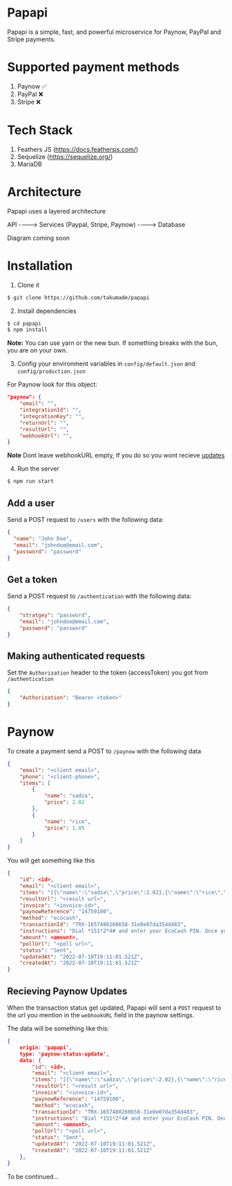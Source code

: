 # Papapi

Papapi is a simple, fast, and powerful microservice for Paynow, PayPal and Stripe payments.

# Supported payment methods
1. Paynow ✅
2. PayPal ❌
3. Stripe ❌

# Tech Stack
1. Feathers JS (https://docs.feathersjs.com/)
2. Sequelize (https://sequelize.org/)
3. MariaDB

# Architecture
Papapi uses a layered architecture

API ----> Services (Paypal, Stripe, Paynow) ----> Database 

Diagram coming soon

# Installation

1. Clone it

```bash
$ git clone https://github.com/takumade/papapi
```

2. Install dependencies

```bash
$ cd papapi
$ npm install
```
**Note:** You can use yarn or the new bun. If something breaks with the bun, you are on your own.

3. Config your environment variables in `config/default.json` and `config/production.json`

For Paynow look for this object:

```json
"paynow": {
    "email": "",
    "integrationId": "",
    "integrationKey": "",
    "returnUrl": "",
    "resultUrl": "",
    "webhookUrl": "",
}
```

**Note** Dont leave webhookURL empty, If you do so you wont recieve [updates](#recieving-paynow-updates)


4. Run the server

```bash
$ npm run start
```

## Add a user

Send a POST request to `/users` with the following data:

```json
{
  "name": "John Doe",
  "email": "johndoe@email.com",
  "password": "password"
}
```

## Get a token

Send a POST request to `/authentication` with the following data:
    
```json
{
    "stratgey": "password",
    "email": "johndoe@email.com",
    "password": "password"
}
```

## Making authenticated requests

Set the `Authorization` header to the token (accessToken) you got from `/authentication`

```json
{
    "Authorization": "Bearer <token>"
}
```

# Paynow

To create a payment send a POST to `/paynow` with the following data

```json
{
	"email": "<client email>",
	"phone": "<client-phone>",
	"items": [
		{
			"name": "sadza",
			"price": 2.02
		},
		{
			"name": "rice",
			"price": 1.05
		}
	]
}

```

You will get something like this

```json
{
	"id": <id>,
	"email": "<client email>",
	"items": "[{\"name\":\"sadza\",\"price\":2.02},{\"name\":\"rice\",\"price\":1.05}]",
	"resultUrl": "<result url>",
	"invoice": "<invoice-id>",
	"paynowReference": "14759100",
	"method": "ecocash",
	"transactionId": "TRX-1657480260658-31e0e07da354d483",
	"instructions": "Dial *151*2*4# and enter your EcoCash PIN. Once you have authorized the payment via your handset, please click Check For Payment below to conclude this transaction",
	"amount": <amount>,
	"pollUrl": "<poll url>",
	"status": "Sent",
	"updatedAt": "2022-07-10T19:11:01.521Z",
	"createdAt": "2022-07-10T19:11:01.521Z"
}
```

## Recieving Paynow Updates
When the transaction status get updated, Papapi will sent a `POST` request to the url you mention in the `webhookURL` field in the paynow settings.

The data will be something like this:

```json
{
    origin: 'papapi',
    type: 'paynow-status-update',
    data: {
        "id": <id>,
        "email": "<client email>",
        "items": "[{\"name\":\"sadza\",\"price\":2.02},{\"name\":\"rice\",\"price\":1.05}]",
        "resultUrl": "<result url>",
        "invoice": "<invoice-id>",
        "paynowReference": "14759100",
        "method": "ecocash",
        "transactionId": "TRX-1657480260658-31e0e07da354d483",
        "instructions": "Dial *151*2*4# and enter your EcoCash PIN. Once you have authorized the payment via your handset, please click Check For Payment below to conclude this transaction",
        "amount": <amount>,
        "pollUrl": "<poll url>",
        "status": "Sent",
        "updatedAt": "2022-07-10T19:11:01.521Z",
        "createdAt": "2022-07-10T19:11:01.521Z"
    },
}
```



To be continued...